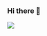 ### Hi there 👋

<img src="https://github-readme-stats.vercel.app/api?username=ezgihareket&&show_icons=true&title_color=ffffff&icon_color=bb2acf&text_color=daf7dc&bg_color=00FFFFFF">

<!--
**ezgihareket/ezgihareket** is a ✨ _special_ ✨ repository because its `README.md` (this file) appears on your GitHub profile.

Here are some ideas to get you started:

- 🔭 I’m currently working on ...
- 🌱 I’m currently learning ...
- 👯 I’m looking to collaborate on ...
- 🤔 I’m looking for help with ...
- 💬 Ask me about ...
- 📫 How to reach me: ...
- 😄 Pronouns: ...
- ⚡ Fun fact: ...
-->
